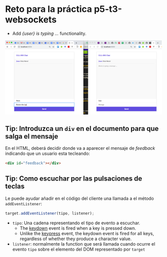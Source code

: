 # Reto para la práctica p5-t3-websockets

* Add *{user} is typing ...* functionality.

![user is typing](reto-user-is-typing.png)

## Tip: Introduzca un `div` en el documento para que salga el mensaje

En el HTML, deberá decidir donde va a aparecer el mensaje de *feedback* indicando que un usuario
esta tecleando: 

```html
<div id="feedback"></div>
```

## Tip: Como escuchar por las pulsaciones de teclas

Le puede ayudar añadir en el código del cliente una llamada a el método `addEventListener`:

```js
target.addEventListener(tipo, listener);
```

* `tipo`: Una cadena representando el  tipo de evento a escuchar. 
  - The [keydown](https://developer.mozilla.org/en-US/docs/Web/Events/keydown) event is fired when a key is pressed down.
  - Unlike the [keypress](https://developer.mozilla.org/en-US/docs/Web/Events/keypress) event, the keydown event is fired for all keys, regardless of whether they produce a character value.
* `listener`: normalmente la function que será llamada cuando ocurre el evento `tipo` sobre el elemento del DOM representado por `target`
